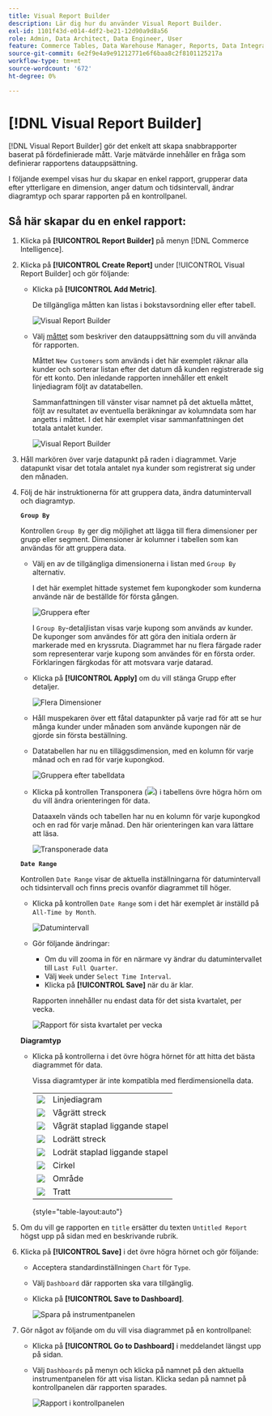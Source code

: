 ```yaml
---
title: Visual Report Builder
description: Lär dig hur du använder Visual Report Builder.
exl-id: 1101f43d-e014-4df2-be21-12d90a9d8a56
role: Admin, Data Architect, Data Engineer, User
feature: Commerce Tables, Data Warehouse Manager, Reports, Data Integration
source-git-commit: 6e2f9e4a9e91212771e6f6baa8c2f8101125217a
workflow-type: tm+mt
source-wordcount: '672'
ht-degree: 0%

---
```


# [!DNL Visual Report Builder]

[!DNL Visual Report Builder] gör det enkelt att skapa snabbrapporter baserat på fördefinierade mått. Varje mätvärde innehåller en fråga som definierar rapportens datauppsättning.

I följande exempel visas hur du skapar en enkel rapport, grupperar data efter ytterligare en dimension, anger datum och tidsintervall, ändrar diagramtyp och sparar rapporten på en kontrollpanel.

## Så här skapar du en enkel rapport:

1. Klicka på **[!UICONTROL Report Builder]** på menyn [!DNL Commerce Intelligence].

1. Klicka på **[!UICONTROL Create Report]** under [!UICONTROL Visual Report Builder] och gör följande:

   * Klicka på **[!UICONTROL Add Metric]**.

     De tillgängliga måtten kan listas i bokstavsordning eller efter tabell.

     ![Visual Report Builder](../../assets/magento-bi-visual-report-builder-add-metric.png)

   * Välj [måttet](../../data-user/reports/ess-manage-data-metrics.md) som beskriver den datauppsättning som du vill använda för rapporten.

     Måttet `New Customers` som används i det här exemplet räknar alla kunder och sorterar listan efter det datum då kunden registrerade sig för ett konto. Den inledande rapporten innehåller ett enkelt linjediagram följt av datatabellen.

     Sammanfattningen till vänster visar namnet på det aktuella måttet, följt av resultatet av eventuella beräkningar av kolumndata som har angetts i måttet. I det här exemplet visar sammanfattningen det totala antalet kunder.

     ![Visual Report Builder](../../assets/magento-bi-report-builder-untitled.png)

1. Håll markören över varje datapunkt på raden i diagrammet. Varje datapunkt visar det totala antalet nya kunder som registrerat sig under den månaden.

1. Följ de här instruktionerna för att gruppera data, ändra datumintervall och diagramtyp.

   **`Group By`**

   Kontrollen `Group By` ger dig möjlighet att lägga till flera dimensioner per grupp eller segment. Dimensioner är kolumner i tabellen som kan användas för att gruppera data.

   * Välj en av de tillgängliga dimensionerna i listan med `Group By` alternativ.

     I det här exemplet hittade systemet fem kupongkoder som kunderna använde när de beställde för första gången.

     ![Gruppera efter](../../assets/magento-bi-report-builder-group-by-dimensions.png)

     I `Group By`-detaljlistan visas varje kupong som används av kunder. De kuponger som användes för att göra den initiala ordern är markerade med en kryssruta. Diagrammet har nu flera färgade rader som representerar varje kupong som användes för en första order. Förklaringen färgkodas för att motsvara varje datarad.

   * Klicka på **[!UICONTROL Apply]** om du vill stänga Grupp efter detaljer.

     ![Flera Dimensioner](../../assets/magento-bi-report-builder-group-by-dimension-detail.png)

   * Håll muspekaren över ett fåtal datapunkter på varje rad för att se hur många kunder under månaden som använde kupongen när de gjorde sin första beställning.

   * Datatabellen har nu en tilläggsdimension, med en kolumn för varje månad och en rad för varje kupongkod.

     ![Gruppera efter tabelldata](../../assets/magento-bi-report-builder-group-by-table-data.png)

   * Klicka på kontrollen Transponera (![](../../assets/magento-bi-btn-transpose.png)) i tabellens övre högra hörn om du vill ändra orienteringen för data.

     Dataaxeln vänds och tabellen har nu en kolumn för varje kupongkod och en rad för varje månad. Den här orienteringen kan vara lättare att läsa.

     ![Transponerade data](../../assets/magento-bi-report-builder-group-by-table-data-transposed.png)

   **`Date Range`**

   Kontrollen `Date Range` visar de aktuella inställningarna för datumintervall och tidsintervall och finns precis ovanför diagrammet till höger.

   * Klicka på kontrollen `Date Range` som i det här exemplet är inställd på `All-Time by Month`.

     ![Datumintervall](../../assets/magento-bi-report-builder-date-range.png)

   * Gör följande ändringar:

      * Om du vill zooma in för en närmare vy ändrar du datumintervallet till `Last Full Quarter`.
      * Välj `Week` under `Select Time Interval`.
      * Klicka på **[!UICONTROL Save]** när du är klar.

     Rapporten innehåller nu endast data för det sista kvartalet, per vecka.

     ![Rapport för sista kvartalet per vecka](../../assets/magento-bi-report-builder-date-range-quarter-by-week-chart.png)

   **Diagramtyp**

   * Klicka på kontrollerna i det övre högra hörnet för att hitta det bästa diagrammet för data.

     Vissa diagramtyper är inte kompatibla med flerdimensionella data.

     | | |
     |-----|-----|
     | ![](../../assets/magento-bi-btn-chart-line.png) | Linjediagram |
     | ![](../../assets/magento-bi-btn-chart-horz-bar.png) | Vågrätt streck |
     | ![](../../assets/magento-bi-btn-chart-horz-stacked-bar.png) | Vågrät staplad liggande stapel |
     | ![](../../assets/magento-bi-btn-chart-vert-bar.png) | Lodrätt streck |
     | ![](../../assets/magento-bi-btn-chart-vert-stacked-bar.png) | Lodrät staplad liggande stapel |
     | ![](../../assets/magento-bi-btn-chart-pie.png) | Cirkel |
     | ![](../../assets/magento-bi-btn-chart-area.png) | Område |
     | ![](../../assets/magento-bi-btn-chart-funnel.png) | Tratt |

     {style="table-layout:auto"}

1. Om du vill ge rapporten en `title` ersätter du texten `Untitled Report` högst upp på sidan med en beskrivande rubrik.

1. Klicka på **[!UICONTROL Save]** i det övre högra hörnet och gör följande:

   * Acceptera standardinställningen `Chart` för `Type`.

   * Välj `Dashboard` där rapporten ska vara tillgänglig.

   * Klicka på **[!UICONTROL Save to Dashboard]**.

     ![Spara på instrumentpanelen](../../assets/magento-bi-report-builder-save-to-dashboard.png)

1. Gör något av följande om du vill visa diagrammet på en kontrollpanel:

   * Klicka på **[!UICONTROL Go to Dashboard]** i meddelandet längst upp på sidan.

   * Välj `Dashboards` på menyn och klicka på namnet på den aktuella instrumentpanelen för att visa listan. Klicka sedan på namnet på kontrollpanelen där rapporten sparades.

     ![Rapport i kontrollpanelen](../../assets/magento-bi-report-builder-my-dashboard.png)

